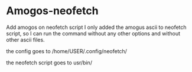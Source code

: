 # Amogos-neofetch
Add amogos on neofetch script
I only added the amogus ascii to neofetch script, so I can run the command without any other options and without other ascii files.

the config goes to /home/USER/.config/neofetch/

the neofetch script goes to usr/bin/
